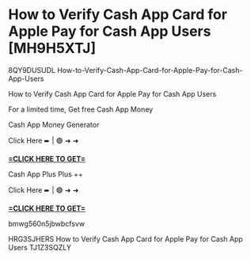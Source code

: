 # How to Verify Cash App Card for Apple Pay for Cash App Users [MH9H5XTJ]

8QY9DUSUDL How-to-Verify-Cash-App-Card-for-Apple-Pay-for-Cash-App-Users

How to Verify Cash App Card for Apple Pay for Cash App Users

For a limited time, Get free Cash App Money

Cash App Money Generator

Click Here ➨ | 🟢 ➜ ➜ 

**[=CLICK HERE TO GET=](https://www.google.com/url?q=https%3A%2F%2Fappbitly.com%2FIVqWW)**

Cash App Plus Plus ++

Click Here ➨ | 🟢 ➜ ➜ 

**[=CLICK HERE TO GET=](https://www.google.com/url?q=https%3A%2F%2Fappbitly.com%2FaeCym)**

bmwg560n5jbwbcfsvw

 HRG3SJHERS How to Verify Cash App Card for Apple Pay for Cash App Users TJ1Z3SQZLY

